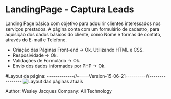 # LandingPage - Captura Leads
 Landing Page básica com objetivo para adquirir clientes interessados nos serviços prestados. A página conta com um formulário de cadastro, para aquisição dos dados básicos 
 do cliente, como Nome e formas de contato, através do E-mail e Telefone. 

* Criação das Páginas Front-end
	-> Ok. Utilizando HTML e CSS.
* Resposividade
  -> Ok.
* Validações de Formulário
	-> Ok.
* Envio dos dados informados por PHP
	-> Ok.
  
#Layout da página:
-------------//------Version-15-06-21----------//----------------
![Layout das páginas atuais](https://github.com/wesleytj/landingpag/blob/main/layout/sistemaRegistroPonto.gif)

Author: Wesley Jacques
Company: All Technology
